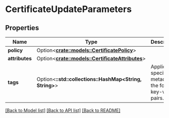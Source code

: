 # CertificateUpdateParameters

## Properties

Name | Type | Description | Notes
------------ | ------------- | ------------- | -------------
**policy** | Option<[**crate::models::CertificatePolicy**](CertificatePolicy.md)> |  | [optional]
**attributes** | Option<[**crate::models::CertificateAttributes**](CertificateAttributes.md)> |  | [optional]
**tags** | Option<**::std::collections::HashMap<String, String>**> | Application specific metadata in the form of key-value pairs. | [optional]

[[Back to Model list]](../README.md#documentation-for-models) [[Back to API list]](../README.md#documentation-for-api-endpoints) [[Back to README]](../README.md)


